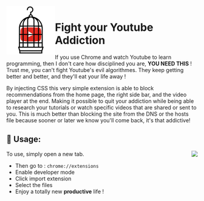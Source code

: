 <img align="left" src="https://raw.githubusercontent.com/MarouaneRag/FightYoutubeAddiction/master/icons/128.png">

# Fight your Youtube Addiction


If you use Chrome and watch Youtube to learn programming, then I don't care how disciplined you are, **YOU NEED THIS** ! Trust me, you can't fight Youtube's evil algorithmes. They keep getting better and better, and they'll eat your life away !

By injecting CSS this very simple extension is able to block recommendations from the home page, the right side bar, and the video player at the end. Making it possible to quit your addiction while being able to research your tutorials or watch specific videos that are shared or sent to you. This is much better than blocking the site from the DNS or the hosts file because sooner or later we know you'll come back, it's that addictive!

## 🔌 Usage:

<img align="right" src="http://image.noelshack.com/fichiers/2018/19/6/1526093905-freedom.jpg">

To use, simply open a new tab.

- Then go to :  `chrome://extensions`
- Enable developer mode
- Click import extension
- Select the files
- Enjoy a totally new **productive** life !
